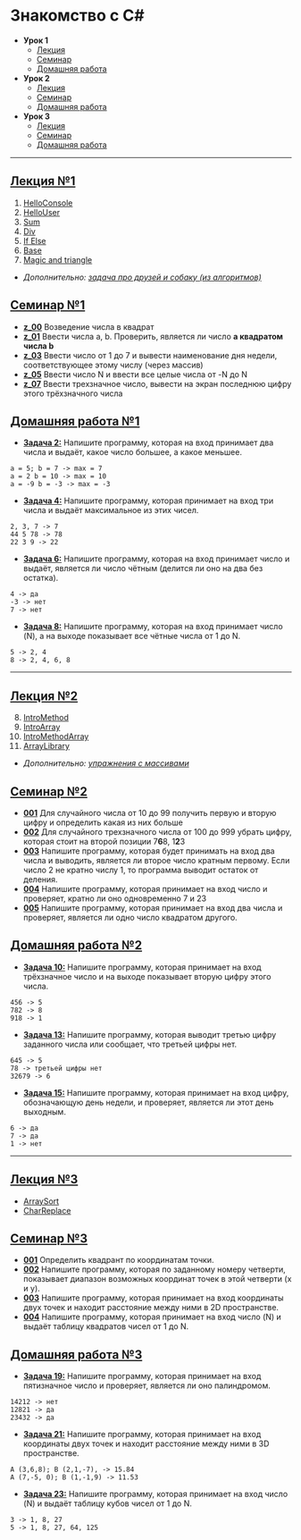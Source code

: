 # Знакомство с C#

* **Урок 1**
    * [Лекция](#лекция-1)
    * [Семинар](#семинар-1)
    * [Домашняя работа](#домашняя-работа-1)
* **Урок 2**
    * [Лекция](#лекция-2)
    * [Семинар](#семинар-2)
    * [Домашняя работа](#домашняя-работа-2)
* **Урок 3**
    * [Лекция](#лекция-3)
    * [Семинар](#семинар-3)
    * [Домашняя работа](#домашняя-работа-3)
---
## [Лекция №1](https://github.com/nelsonnetru/C_sharp/tree/master/lection_01)
1. [HelloConsole](https://github.com/nelsonnetru/C_sharp/tree/master/lection_01/Example001_HelloConsole)
2. [HelloUser](https://github.com/nelsonnetru/C_sharp/tree/master/lection_01/Example002_HelloUser)
3. [Sum](https://github.com/nelsonnetru/C_sharp/tree/master/lection_01/Example003_Sum)
4. [Div](https://github.com/nelsonnetru/C_sharp/tree/master/lection_01/Example004_Div)
5. [If Else](https://github.com/nelsonnetru/C_sharp/tree/master/lection_01/Example005_IfElse)
6. [Base](https://github.com/nelsonnetru/C_sharp/tree/master/lection_01/Example006_Base)
7. [Magic and triangle](https://github.com/nelsonnetru/C_sharp/tree/master/lection_01/Example007_Magic)
* *Дополнительно: [задача про друзей и собаку (из алгоритмов)](https://github.com/nelsonnetru/C_sharp/tree/master/lection_01/FriendsAndDog)*

## [Семинар №1](https://github.com/nelsonnetru/C_sharp/tree/master/seminar_01)
- [**z_00**](https://github.com/nelsonnetru/C_sharp/tree/master/seminar_01/z_00) Возведение числа в квадрат
- [**z_01**](https://github.com/nelsonnetru/C_sharp/tree/master/seminar_01/z_01) Ввести числа a, b. Проверить, является ли число **a квадратом числа b**
- [**z_03**](https://github.com/nelsonnetru/C_sharp/tree/master/seminar_01/z_03) Ввести число от 1 до 7 и вывести наименование дня недели, соответствующее этому числу (через массив)
- [**z_05**](https://github.com/nelsonnetru/C_sharp/tree/master/seminar_01/z_05) Ввести число N и ввести все целые числа от -N до N
- [**z_07**](https://github.com/nelsonnetru/C_sharp/tree/master/seminar_01/z_07) Ввести трехзначное число, вывести на экран последнюю цифру этого трёхзначного числа

## [Домашняя работа №1](https://github.com/nelsonnetru/C_sharp/tree/master/homework_01)

- [**Задача 2:**](https://github.com/nelsonnetru/C_sharp/tree/master/homework_01/002) Напишите программу, которая на вход принимает два числа и выдаёт, какое число большее, а какое меньшее.
```
a = 5; b = 7 -> max = 7
a = 2 b = 10 -> max = 10
a = -9 b = -3 -> max = -3
```
- [**Задача 4:**](https://github.com/nelsonnetru/C_sharp/tree/master/homework_01/004) Напишите программу, которая принимает на вход три числа и выдаёт максимальное из этих чисел.
```
2, 3, 7 -> 7
44 5 78 -> 78
22 3 9 -> 22
```
- [**Задача 6:**](https://github.com/nelsonnetru/C_sharp/tree/master/homework_01/006) Напишите программу, которая на вход принимает число и выдаёт, является ли число чётным (делится ли оно на два без остатка).
```
4 -> да
-3 -> нет
7 -> нет
```
- [**Задача 8:**](https://github.com/nelsonnetru/C_sharp/tree/master/homework_01/008) Напишите программу, которая на вход принимает число (N), а на выходе показывает все чётные числа от 1 до N.
```
5 -> 2, 4
8 -> 2, 4, 6, 8 
```
---
## [Лекция №2](https://github.com/nelsonnetru/C_sharp/tree/master/lection_02)
8. [IntroMethod](https://github.com/nelsonnetru/C_sharp/tree/master/lection_02/Example008_IntroMethod)
9. [IntroArray](https://github.com/nelsonnetru/C_sharp/tree/master/lection_02/Example009_IntroArray)
10. [IntroMethodArray](https://github.com/nelsonnetru/C_sharp/tree/master/lection_02/Example010_IntroMethodArray)
11. [ArrayLibrary](https://github.com/nelsonnetru/C_sharp/tree/master/lection_02/Example011_ArrayLibrary)
* *Дополнительно: [упражнения с массивами](https://github.com/nelsonnetru/C_sharp/tree/master/lection_02/ArraysTasks)*

## [Семинар №2](https://github.com/nelsonnetru/C_sharp/tree/master/seminar_02)
- [**001**](https://github.com/nelsonnetru/C_sharp/tree/master/seminar_02/001) Для случайного числа от 10 до 99 получить первую и вторую цифру и определить какая из них больше
- [**002**](https://github.com/nelsonnetru/C_sharp/tree/master/seminar_02/002) Для случайного трехзначного числа от 100 до 999 убрать цифру, которая стоит на второй позиции 7**6**8, 1**2**3
- [**003**](https://github.com/nelsonnetru/C_sharp/tree/master/seminar_02/003) Напишите программу, которая будет принимать на вход два числа и выводить, является ли второе число кратным первому. Если число 2 не кратно числу 1, то программа выводит остаток от деления.
- [**004**](https://github.com/nelsonnetru/C_sharp/tree/master/seminar_02/004) Напишите программу, которая принимает на вход число и проверяет, кратно ли оно одновременно 7 и 23
- [**005**](https://github.com/nelsonnetru/C_sharp/tree/master/seminar_02/005) Напишите программу, которая принимает на вход два числа и проверяет, является ли одно число квадратом другого.

## [Домашняя работа №2](https://github.com/nelsonnetru/C_sharp/tree/master/homework_02)

- [**Задача 10:**](https://github.com/nelsonnetru/C_sharp/tree/master/homework_02/010) Напишите программу, которая принимает на вход трёхзначное число и на выходе показывает вторую цифру этого числа.
```
456 -> 5
782 -> 8
918 -> 1
```
- [**Задача 13:**](https://github.com/nelsonnetru/C_sharp/tree/master/homework_02/013) Напишите программу, которая выводит третью цифру заданного числа или сообщает, что третьей цифры нет.
```
645 -> 5
78 -> третьей цифры нет
32679 -> 6
```
- [**Задача 15:**](https://github.com/nelsonnetru/C_sharp/tree/master/homework_02/015) Напишите программу, которая принимает на вход цифру, обозначающую день недели, и проверяет, является ли этот день выходным.
```
6 -> да
7 -> да
1 -> нет
```
---
## [Лекция №3](https://github.com/nelsonnetru/C_sharp/tree/master/lection_03)
* [ArraySort](https://github.com/nelsonnetru/C_sharp/tree/master/lection_03/ArraySort)
* [CharReplace](https://github.com/nelsonnetru/C_sharp/tree/master/lection_03/CharReplace)

## [Семинар №3](https://github.com/nelsonnetru/C_sharp/tree/master/seminar_03)
- [**001**](https://github.com/nelsonnetru/C_sharp/tree/master/seminar_03/001) Определить квадрант по координатам точки.
- [**002**](https://github.com/nelsonnetru/C_sharp/tree/master/seminar_03/002) Напишите программу, которая по заданному номеру четверти, показывает диапазон возможных координат точек в этой четверти (x и y).
- [**003**](https://github.com/nelsonnetru/C_sharp/tree/master/seminar_03/003) Напишите программу, которая принимает на вход координаты двух точек и находит расстояние между ними в 2D пространстве.
- [**004**](https://github.com/nelsonnetru/C_sharp/tree/master/seminar_03/004) Напишите программу, которая принимает на вход число (N) и выдаёт таблицу квадратов чисел от 1 до N.

## [Домашняя работа №3](https://github.com/nelsonnetru/C_sharp/tree/master/homework_03)

- [**Задача 19:**](https://github.com/nelsonnetru/C_sharp/tree/master/homework_03/019) Напишите программу, которая принимает на вход пятизначное число и проверяет, является ли оно палиндромом.
```
14212 -> нет
12821 -> да
23432 -> да
```
- [**Задача 21:**](https://github.com/nelsonnetru/C_sharp/tree/master/homework_03/021) Напишите программу, которая принимает на вход координаты двух точек и находит расстояние между ними в 3D пространстве.
```
A (3,6,8); B (2,1,-7), -> 15.84
A (7,-5, 0); B (1,-1,9) -> 11.53
```
- [**Задача 23:**](https://github.com/nelsonnetru/C_sharp/tree/master/homework_03/023) Напишите программу, которая принимает на вход число (N) и выдаёт таблицу кубов чисел от 1 до N.
```
3 -> 1, 8, 27
5 -> 1, 8, 27, 64, 125
```